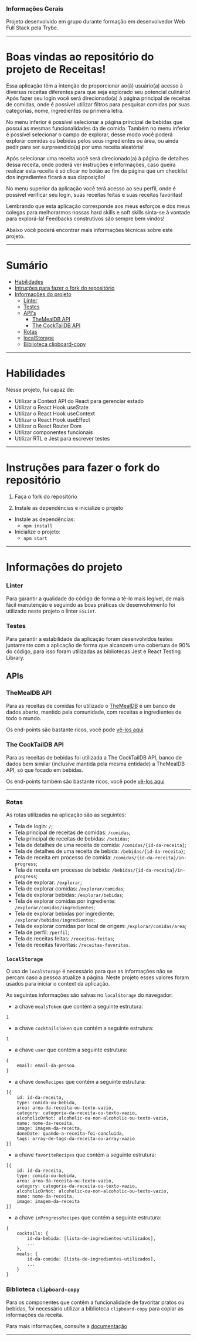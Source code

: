 ### Informações Gerais

Projeto desenvolvido em grupo durante formação em desenvolvedor Web Full Stack pela Trybe.

---

# Boas vindas ao repositório do projeto de Receitas!

Essa aplicação têm a intenção de proporcionar ao(à) usuário(a) acesso à diversas receitas diferentes para que seja explorado seu potencial culinário! Após fazer seu login você será direcionado(a) à página principal de receitas de comidas, onde é possível utilizar filtros para pesquisar comidas por suas categorias, nome, ingredientes ou primeira letra.

No menu inferior é possível selecionar a página principal de bebidas que possui as mesmas funcionalidades da de comida. Também no menu inferior é possível selecionar o campo de explorar, desse modo você poderá explorar comidas ou bebidas pelos seus ingredientes ou área, ou ainda pedir para ser surpreendido(a) por uma receita aleatória!

Após selecionar uma receita você será direcionado(a) à página de detalhes dessa receita, onde poderá ver instruções e informações, caso queira realizar esta receita é só clicar no botão ao fim da página que um checklist dos ingredientes ficará a sua disposição!

No menu superior da aplicação você terá acesso ao seu perfil, onde é possível verificar seu login, suas receitas feitas e suas receitas favoritas!

Lembrando que esta aplicação corresponde aos meus esforços e dos meus colegas para melhorarmos nossas hard skills e soft skills sinta-se à vontade para explorá-la! Feedbacks construtivos são sempre bem vindos!

Abaixo você poderá encontrar mais informações técnicas sobre este projeto.

---

# Sumário

- [Habilidades](#habilidades)
- [Intruções para fazer o fork do repositório](#intruções-para-fazer-o-fork-do-repositório)
- [Informações do projeto](#informações-do-projeto)
  - [Linter](#linter)
  - [Testes](#testes)
  - [API's](#apis)
    - [TheMealDB API](#themealdb-api)
    - [The CockTailDB API](#the-cocktaildb-api)
  - [Rotas](#rotas)
  - [localStorage](#localStorage)
  - [Biblioteca clipboard-copy](#biblioteca-clipboard-copy)

---

# Habilidades

Nesse projeto, fui capaz de:

  - Utilizar a Context API do React para gerenciar estado
  - Utilizar o React Hook useState
  - Utilizar o React Hook useContext
  - Utilizar o React Hook useEffect
  - Utilizar o React Router Dom
  - Utilizar componentes funcionais
  - Utilizar RTL e Jest para escrever testes

---

# Instruções para fazer o fork do repositório

1. Faça o fork do repositório

2. Instale as dependências e inicialize o projeto
  * Instale as dependências:
    * `npm install`
  * Inicialize o projeto:
    * `npm start`

---

# Informações do projeto

### Linter

Para garantir a qualidade do código de forma a tê-lo mais legível, de mais fácil manutenção e seguindo as boas práticas de desenvolvimento foi utilizado neste projeto o linter `ESLint`.

### Testes

Para garantir a estabilidade da aplicação foram desenvolvidos testes juntamente com a aplicação de forma que alcancem uma cobertura de 90% do código, para isso foram utilizadas as bibliotecas Jest e React Testing Library.

## APIs

### TheMealDB API

Para as receitas de comidas foi utilizado o [TheMealDB](https://www.themealdb.com/) é um banco de dados aberto, mantido pela comunidade, com receitas e ingredientes de todo o mundo.

Os end-points são bastante ricos, você pode [vê-los aqui](https://www.themealdb.com/api.php)

### The CockTailDB API

Para as receitas de bebidas foi utilizada a The CockTailDB API, banco de dados bem similar (inclusive mantida pela mesma entidade) a TheMealDB API, só que focado em bebidas.

Os end-points também são bastante ricos, você pode [vê-los aqui](https://www.thecocktaildb.com/api.php)

---

### Rotas

As rotas utilizadas na aplicação são as seguintes:

* Tela de login: `/`;
* Tela principal de receitas de comidas: `/comidas`;
* Tela principal de receitas de bebidas: `/bebidas`;
* Tela de detalhes de uma receita de comida: `/comidas/{id-da-receita}`;
* Tela de detalhes de uma receita de bebida: `/bebidas/{id-da-receita}`;
* Tela de receita em processo de comida: `/comidas/{id-da-receita}/in-progress`;
* Tela de receita em processo de bebida: `/bebidas/{id-da-receita}/in-progress`;
* Tela de explorar: `/explorar`;
* Tela de explorar comidas: `/explorar/comidas`;
* Tela de explorar bebidas: `/explorar/bebidas`;
* Tela de explorar comidas por ingrediente: `/explorar/comidas/ingredientes`;
* Tela de explorar bebidas por ingrediente: `/explorar/bebidas/ingredientes`;
* Tela de explorar comidas por local de origem: `/explorar/comidas/area`;
* Tela de perfil: `/perfil`;
* Tela de receitas feitas: `/receitas-feitas`;
* Tela de receitas favoritas: `/receitas-favoritas`.

### `localStorage`

O uso de `localStorage` é necessário para que as informações não se percam caso a pessoa atualize a página.
Neste projeto esses valores foram usados para iniciar o context da aplicação.

As seguintes informações são salvas no `localStorage` do navegador:

* a chave `mealsToken` que contém a seguinte estrutura:
```
1
```

* a chave `cocktailsToken` que contém  a seguinte estrutura:
```
1
```

* a chave `user` que contém  a seguinte estrutura:
```
{
    email: email-da-pessoa
}
```

* a chave `doneRecipes` que contém  a seguinte estrutura:
```
[{
    id: id-da-receita,
    type: comida-ou-bebida,
    area: area-da-receita-ou-texto-vazio,
    category: categoria-da-receita-ou-texto-vazio,
    alcoholicOrNot: alcoholic-ou-non-alcoholic-ou-texto-vazio,
    name: nome-da-receita,
    image: imagem-da-receita,
    doneDate: quando-a-receita-foi-concluida,
    tags: array-de-tags-da-receita-ou-array-vazio
}]
```

* a chave `favoriteRecipes` que contém  a seguinte estrutura:
```
[{
    id: id-da-receita,
    type: comida-ou-bebida,
    area: area-da-receita-ou-texto-vazio,
    category: categoria-da-receita-ou-texto-vazio,
    alcoholicOrNot: alcoholic-ou-non-alcoholic-ou-texto-vazio,
    name: nome-da-receita,
    image: imagem-da-receita
}]
```

* a chave `inProgressRecipes` que contém  a seguinte estrutura:
```
{
    cocktails: {
        id-da-bebida: [lista-de-ingredientes-utilizados],
        ...
    },
    meals: {
        id-da-comida: [lista-de-ingredientes-utilizados],
        ...
    }
}
```

### Biblioteca `clipboard-copy`

Para os componentes que contêm a funcionalidade de favoritar pratos ou bebidas, foi necessário utilizar a biblioteca `clipboard-copy` para copiar as informações da receita.

Para mais informações, consulte a [documentação](https://www.npmjs.com/package/clipboard-copy)

---
